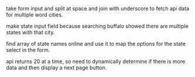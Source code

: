 take form input and split at space and join with underscore to fetch api data for multiple word cities.

make state input field because searching buffalo showed there are multiple states with that city.

find array of state names online and use it to map the options for the state select in the form.

api returns 20 at a time, so need to dynamically determine if there is more data and then display a next page button.

